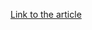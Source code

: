 [Link to the article](https://blogs.blackberry.com/en/2023/02/newspenguin-a-previously-unknown-threat-actor-targets-pakistan-with-advanced-espionage-tool)
